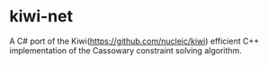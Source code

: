 # kiwi-net
A C# port of the Kiwi(https://github.com/nucleic/kiwi) efficient C++ implementation of the Cassowary constraint solving algorithm.
